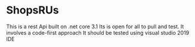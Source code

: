 # ShopsRUs
This is a rest Api built on .net core 3.1
Its is open for all to pull and test.
It involves a code-first approach
It should be tested using visual studio 2019 IDE
